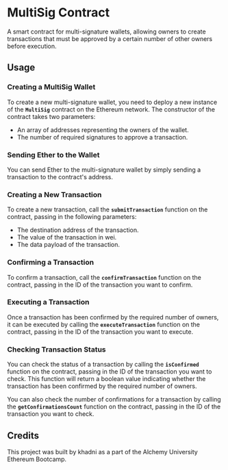 # MultiSig Contract

A smart contract for multi-signature wallets, allowing owners to create transactions that must be approved by a certain number of other owners before execution.

## **Usage**

### **Creating a MultiSig Wallet**

To create a new multi-signature wallet, you need to deploy a new instance of the **`MultiSig`** contract on the Ethereum network. The constructor of the contract takes two parameters:

- An array of addresses representing the owners of the wallet.
- The number of required signatures to approve a transaction.

### **Sending Ether to the Wallet**

You can send Ether to the multi-signature wallet by simply sending a transaction to the contract's address.

### **Creating a New Transaction**

To create a new transaction, call the **`submitTransaction`** function on the contract, passing in the following parameters:

- The destination address of the transaction.
- The value of the transaction in wei.
- The data payload of the transaction.

### **Confirming a Transaction**

To confirm a transaction, call the **`confirmTransaction`** function on the contract, passing in the ID of the transaction you want to confirm.

### **Executing a Transaction**

Once a transaction has been confirmed by the required number of owners, it can be executed by calling the **`executeTransaction`** function on the contract, passing in the ID of the transaction you want to execute.

### **Checking Transaction Status**

You can check the status of a transaction by calling the **`isConfirmed`** function on the contract, passing in the ID of the transaction you want to check. This function will return a boolean value indicating whether the transaction has been confirmed by the required number of owners.

You can also check the number of confirmations for a transaction by calling the **`getConfirmationsCount`** function on the contract, passing in the ID of the transaction you want to check.

## **Credits**

This project was built by khadni as a part of the Alchemy University Ethereum Bootcamp.
